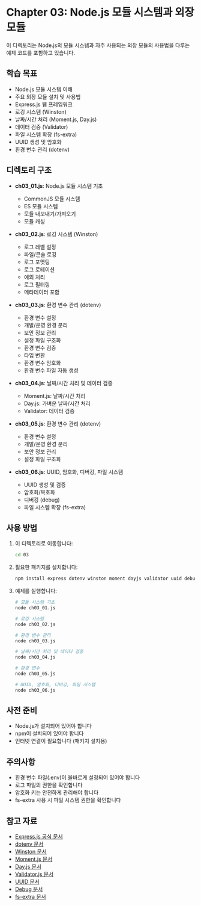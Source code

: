 # Chapter 03: Node.js 모듈 시스템과 외장 모듈

이 디렉토리는 Node.js의 모듈 시스템과 자주 사용되는 외장 모듈의 사용법을 다루는 예제 코드를 포함하고 있습니다.

## 학습 목표

- Node.js 모듈 시스템 이해
- 주요 외장 모듈 설치 및 사용법
- Express.js 웹 프레임워크
- 로깅 시스템 (Winston)
- 날짜/시간 처리 (Moment.js, Day.js)
- 데이터 검증 (Validator)
- 파일 시스템 확장 (fs-extra)
- UUID 생성 및 암호화
- 환경 변수 관리 (dotenv)

## 디렉토리 구조

- **ch03_01.js**: Node.js 모듈 시스템 기초

  - CommonJS 모듈 시스템
  - ES 모듈 시스템
  - 모듈 내보내기/가져오기
  - 모듈 캐싱

- **ch03_02.js**: 로깅 시스템 (Winston)

  - 로그 레벨 설정
  - 파일/콘솔 로깅
  - 로그 포맷팅
  - 로그 로테이션
  - 예외 처리
  - 로그 필터링
  - 메타데이터 포함

- **ch03_03.js**: 환경 변수 관리 (dotenv)

  - 환경 변수 설정
  - 개발/운영 환경 분리
  - 보안 정보 관리
  - 설정 파일 구조화
  - 환경 변수 검증
  - 타입 변환
  - 환경 변수 암호화
  - 환경 변수 파일 자동 생성

- **ch03_04.js**: 날짜/시간 처리 및 데이터 검증

  - Moment.js: 날짜/시간 처리
  - Day.js: 가벼운 날짜/시간 처리
  - Validator: 데이터 검증

- **ch03_05.js**: 환경 변수 관리 (dotenv)

  - 환경 변수 설정
  - 개발/운영 환경 분리
  - 보안 정보 관리
  - 설정 파일 구조화

- **ch03_06.js**: UUID, 암호화, 디버깅, 파일 시스템
  - UUID 생성 및 검증
  - 암호화/복호화
  - 디버깅 (debug)
  - 파일 시스템 확장 (fs-extra)

## 사용 방법

1. 이 디렉토리로 이동합니다:

   ```bash
   cd 03
   ```

2. 필요한 패키지를 설치합니다:

   ```bash
   npm install express dotenv winston moment dayjs validator uuid debug fs-extra
   ```

3. 예제를 실행합니다:

   ```bash
   # 모듈 시스템 기초
   node ch03_01.js

   # 로깅 시스템
   node ch03_02.js

   # 환경 변수 관리
   node ch03_03.js

   # 날짜/시간 처리 및 데이터 검증
   node ch03_04.js

   # 환경 변수
   node ch03_05.js

   # UUID, 암호화, 디버깅, 파일 시스템
   node ch03_06.js
   ```

## 사전 준비

- Node.js가 설치되어 있어야 합니다
- npm이 설치되어 있어야 합니다
- 인터넷 연결이 필요합니다 (패키지 설치용)

## 주의사항

- 환경 변수 파일(.env)이 올바르게 설정되어 있어야 합니다
- 로그 파일의 권한을 확인합니다
- 암호화 키는 안전하게 관리해야 합니다
- fs-extra 사용 시 파일 시스템 권한을 확인합니다

## 참고 자료

- [Express.js 공식 문서](https://expressjs.com/)
- [dotenv 문서](https://github.com/motdotla/dotenv)
- [Winston 문서](https://github.com/winstonjs/winston)
- [Moment.js 문서](https://momentjs.com/docs/)
- [Day.js 문서](https://day.js.org/docs/)
- [Validator.js 문서](https://github.com/validatorjs/validator.js)
- [UUID 문서](https://github.com/uuidjs/uuid)
- [Debug 문서](https://github.com/debug-js/debug)
- [fs-extra 문서](https://github.com/jprichardson/node-fs-extra)

